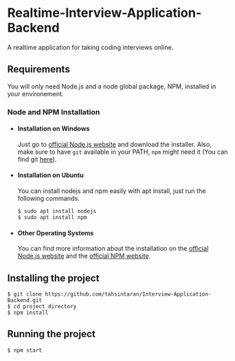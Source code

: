 # Realtime-Interview-Application-Backend
A realtime application for taking coding interviews online.

## Requirements

You will only need Node.js and a node global package, NPM, installed in your environement.

### Node and NPM Installation
- #### Installation on Windows

  Just go to [official Node.js website](https://nodejs.org/) and download the installer.
Also, make sure to have `git` available in your PATH, `npm` might need it (You can find git [here](https://git-scm.com/)).

- #### Installation on Ubuntu

  You can install nodejs and npm easily with apt install, just run the following commands.

      $ sudo apt install nodejs
      $ sudo apt install npm

- #### Other Operating Systems
  You can find more information about the installation on the [official Node.js website](https://nodejs.org/) and the [official NPM website](https://npmjs.org/).
  
## Installing the project

    $ git clone https://github.com/tahsintaran/Interview-Application-Backend.git
    $ cd project directory
    $ npm install
    
## Running the project

    $ npm start

    
    
